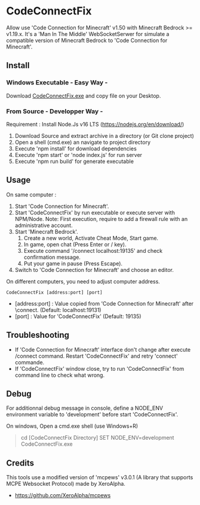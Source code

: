 # CodeConnectFix

Allow use 'Code Connection for Minecraft' v1.50 with Minecraft Bedrock >= v1.19.x.
It's a 'Man In The Middle' WebSocketSerwer for simulate a compatible version of Minecraft Bedrock to 'Code Connection for Minecraft'.

## Install

### Windows Executable - Easy Way -

Download [CodeConnectFix.exe](https://github.com/lrocher/CodeConnectFix/releases/download/v1.1.2/CodeConnectFix.exe) and copy file on your Desktop.

### From Source - Developper Way -

Requirement : Install Node.Js v16 LTS (https://nodejs.org/en/download/)

1) Download Source and extract archive in a directory (or Git clone project) 
2) Open a shell (cmd.exe) an navigate to project directory
3) Execute 'npm install' for download dependencies
4) Execute 'npm start' or 'node index.js' for run server
5) Execute 'npm run build' for generate executable

## Usage

On same computer :

1) Start 'Code Connection for Minecraft'.
2) Start 'CodeConnectFix' by run executable or execute server with NPM/Node.
   Note: First execution, require to add a firewall rule with an administrative account.
3) Start 'Minecraft Bedrock'.
   1) Create a new world, Activate Cheat Mode, Start game.
   2) In game, open chat (Press Enter or / key).
   3) Execute command '/connect localhost:19135' and check confirmation message.
   4) Put your game in pause (Press Escape).
4) Switch to 'Code Connection for Minecraft' and choose an editor.

On different computers, you need to adjust computer address.

	CodeConnectFix [address:port] [port]

- [address:port] : Value copied from 'Code Connection for Minecraft' after \connect. (Default: localhost:19131)
- [port] : Value for 'CodeConnectFix' (Default: 19135)

## Troubleshooting

- If 'Code Connection for Minecraft' interface don't change after execute /connect command. Restart 'CodeConnectFix' and retry 'connect' commande.
- If 'CodeConnectFix' window close, try to run 'CodeConnectFix' from command line to check what wrong.

## Debug

For additionnal debug message in console, define a NODE_ENV environment variable to 'development' before start 'CodeConnectFix'.

On windows, Open a cmd.exe shell (use Windows+R)
> cd [CodeConnectFix Directory]
> SET NODE_ENV=development
> CodeConnectFix.exe

## Credits

This tools use a modified version of 'mcpews' v3.0.1 (A library that supports MCPE Websocket Protocol) made by XeroAlpha.

  - https://github.com/XeroAlpha/mcpews
